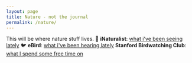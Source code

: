 ```yaml
---
layout: page
title: Nature - not the journal
permalink: /nature/
---
```


This will be where nature stuff lives.
🌳 **iNaturalist**: [what i've been seeing lately](https://www.inaturalist.org/observations?place_id=any&user_id=neckman_&verifiable=any)
🐦 **eBird**: [what i've been hearing lately](https://ebird.org/profile/Mjg4ODc5Ng)
**Stanford Birdwatching Club**: [what I spend some free time on](https://birding.stanford.edu)
